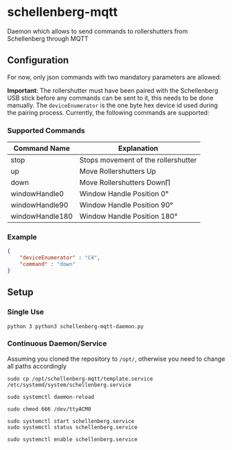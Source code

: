 # schellenberg-mqtt
Daemon which allows to send commands to rollershutters from Schellenberg through MQTT


## Configuration

For now, only json commands with two mandatory parameters are allowed:

**Important**: The rollershutter must have been paired with the Schellenberg USB stick before any commands can be sent to it, this needs to be done manually.
The `deviceEnumerator` is the one byte hex device id used during the pairing process.
Currently, the following commands are supported:

### Supported Commands
| Command Name    | Explanation                         |
| --------------- | ----------------------------------- |
| stop            | Stops movement of the rollershutter |
| up              | Move Rollershutters Up              |
| down            | Move Rollershutters Down∏           |
| windowHandle0   | Window Handle Position 0°           |
| windowHandle90  | Window Handle Position 90°          |
| windowHandle180 | Window Handle Position 180°         |

### Example

```json
{
    "deviceEnumerator" : "C4",
    "command" : "down"
}
```
## Setup

### Single Use
`python 3 python3 schellenberg-mqtt-daemon.py`

### Continuous Daemon/Service
Assuming you cloned the repository to `/opt/`, otherwise you need to change all paths accordingly

```
sudo cp /opt/schellenberg-mqtt/template.service /etc/systemd/system/schellenberg.service

sudo systemctl daemon-reload

sudo chmod 666 /dev/ttyACM0  

sudo systemctl start schellenberg.service
sudo systemctl status schellenberg.service

sudo systemctl enable schellenberg.service
```
